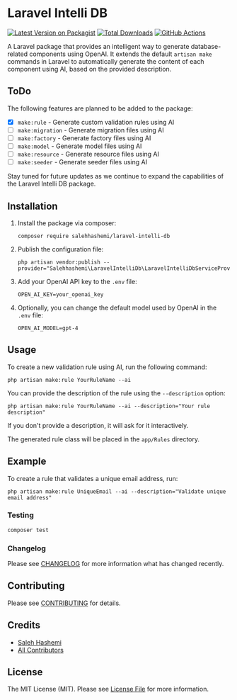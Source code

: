 # Laravel Intelli DB

[![Latest Version on Packagist](https://img.shields.io/packagist/v/salehhashemi/laravel-intelli-db.svg?style=flat-square)](https://packagist.org/packages/salehhashemi/laravel-intelli-db)
[![Total Downloads](https://img.shields.io/packagist/dt/salehhashemi/laravel-intelli-db.svg?style=flat-square)](https://packagist.org/packages/salehhashemi/laravel-intelli-db)
[![GitHub Actions](https://img.shields.io/github/actions/workflow/status/salehhashemi1992/laravel-intelli-db/run-tests.yml?branch=master&label=tests)](https://github.com/salehhashemi1992/laravel-intelli-db/actions/workflows/run-tests.yml)

A Laravel package that provides an intelligent way to generate database-related components using 
OpenAI.
It extends the default `artisan make` commands in Laravel to automatically generate the content of each component using AI, based on the provided description.

## ToDo

The following features are planned to be added to the package:

- [x] `make:rule` - Generate custom validation rules using AI
- [ ] `make:migration` - Generate migration files using AI
- [ ] `make:factory` - Generate factory files using AI
- [ ] `make:model` - Generate model files using AI
- [ ] `make:resource` - Generate resource files using AI
- [ ] `make:seeder` - Generate seeder files using AI

Stay tuned for future updates as we continue to expand the capabilities of the Laravel Intelli DB package.

## Installation

1. Install the package via composer:
    ```
    composer require salehhashemi/laravel-intelli-db
    ```

2. Publish the configuration file:
    ```
    php artisan vendor:publish --provider="Salehhashemi\LaravelIntelliDb\LaravelIntelliDbServiceProvider"
    ```

3. Add your OpenAI API key to the `.env` file:
    ```
    OPEN_AI_KEY=your_openai_key
    ```

4. Optionally, you can change the default model used by OpenAI in the `.env` file:
    ```
   OPEN_AI_MODEL=gpt-4
    ```

## Usage

To create a new validation rule using AI, run the following command:

```
php artisan make:rule YourRuleName --ai 
```

You can provide the description of the rule using the `--description` option:

```
php artisan make:rule YourRuleName --ai --description="Your rule description"
```

If you don't provide a description, it will ask for it interactively.

The generated rule class will be placed in the `app/Rules` directory.

## Example

To create a rule that validates a unique email address, run:

```
php artisan make:rule UniqueEmail --ai --description="Validate unique email address"
```

### Testing

```bash
composer test
```

### Changelog

Please see [CHANGELOG](CHANGELOG.md) for more information what has changed recently.

## Contributing

Please see [CONTRIBUTING](CONTRIBUTING.md) for details.

## Credits

-   [Saleh Hashemi](https://github.com/salehhashemi1992)
-   [All Contributors](../../contributors)

## License

The MIT License (MIT). Please see [License File](LICENSE.md) for more information.
